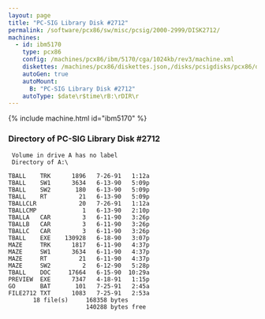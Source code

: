 ```yaml
---
layout: page
title: "PC-SIG Library Disk #2712"
permalink: /software/pcx86/sw/misc/pcsig/2000-2999/DISK2712/
machines:
  - id: ibm5170
    type: pcx86
    config: /machines/pcx86/ibm/5170/cga/1024kb/rev3/machine.xml
    diskettes: /machines/pcx86/diskettes.json,/disks/pcsigdisks/pcx86/diskettes.json
    autoGen: true
    autoMount:
      B: "PC-SIG Library Disk #2712"
    autoType: $date\r$time\rB:\rDIR\r
---
```


{% include machine.html id="ibm5170" %}

### Directory of PC-SIG Library Disk #2712

     Volume in drive A has no label
     Directory of A:\

    TBALL    TRK      1896   7-26-91   1:12a
    TBALL    SW1      3634   6-13-90   5:09p
    TBALL    SW2       180   6-13-90   5:09p
    TBALL    RT         21   6-13-90   5:09p
    TBALLCLR            20   7-26-91   1:12a
    TBALLCMP             1   6-13-90   2:10p
    TBALLA   CAR         3   6-11-90   3:26p
    TBALLB   CAR         3   6-11-90   3:26p
    TBALLC   CAR         3   6-11-90   3:26p
    TBALL    EXE    130928   6-18-90   3:07p
    MAZE     TRK      1817   6-11-90   4:37p
    MAZE     SW1      3634   6-11-90   4:37p
    MAZE     RT         21   6-11-90   4:37p
    MAZE     SW2         2   6-12-90   5:28p
    TBALL    DOC     17664   6-15-90  10:29a
    PREVIEW  EXE      7347   4-18-91   1:15p
    GO       BAT       101   7-25-91   2:45a
    FILE2712 TXT      1083   7-25-91   2:53a
           18 file(s)     168358 bytes
                          140288 bytes free
